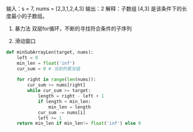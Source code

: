 输入：s = 7, nums = [2,3,1,2,4,3]
输出：2
解释：子数组 [4,3] 是该条件下的长度最小的子数组。


1. 暴力法
双层for循环，不断的寻找符合条件的子序列

2. 滑动窗口
```python
def minSubArrayLen(target, nums):
    left = 0
    min_len = float('inf')
    cur_sum = 0 # 当前的累加值
    
    for right in range(len(nums)):
        cur_sum += nums[right]
        while cur_sum >= target:
            length = right - left + 1
            if length < min_len:
                min_len = length
            cur_sum -= nums[i]
            left += 1
    return min_len if min_len!= float('inf') else 0
                
        
    

```